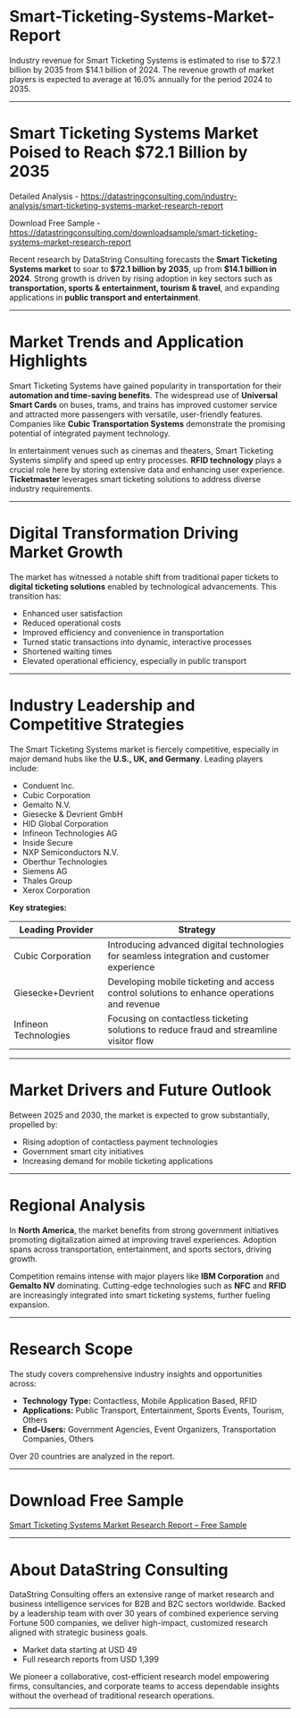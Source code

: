 # Smart-Ticketing-Systems-Market-Report

Industry revenue for Smart Ticketing Systems is estimated to rise to $72.1 billion by 2035 from $14.1 billion of 2024. The revenue growth of market players is expected to average at 16.0% annually for the period 2024 to 2035.

---

# Smart Ticketing Systems Market Poised to Reach \$72.1 Billion by 2035

Detailed Analysis - https://datastringconsulting.com/industry-analysis/smart-ticketing-systems-market-research-report

Download Free Sample - https://datastringconsulting.com/downloadsample/smart-ticketing-systems-market-research-report

Recent research by DataString Consulting forecasts the **Smart Ticketing Systems market** to soar to **\$72.1 billion by 2035**, up from **\$14.1 billion in 2024**. Strong growth is driven by rising adoption in key sectors such as **transportation, sports & entertainment, tourism & travel**, and expanding applications in **public transport and entertainment**.

---

# Market Trends and Application Highlights

Smart Ticketing Systems have gained popularity in transportation for their **automation and time-saving benefits**. The widespread use of **Universal Smart Cards** on buses, trams, and trains has improved customer service and attracted more passengers with versatile, user-friendly features. Companies like **Cubic Transportation Systems** demonstrate the promising potential of integrated payment technology.

In entertainment venues such as cinemas and theaters, Smart Ticketing Systems simplify and speed up entry processes. **RFID technology** plays a crucial role here by storing extensive data and enhancing user experience. **Ticketmaster** leverages smart ticketing solutions to address diverse industry requirements.

---

# Digital Transformation Driving Market Growth

The market has witnessed a notable shift from traditional paper tickets to **digital ticketing solutions** enabled by technological advancements. This transition has:

* Enhanced user satisfaction
* Reduced operational costs
* Improved efficiency and convenience in transportation
* Turned static transactions into dynamic, interactive processes
* Shortened waiting times
* Elevated operational efficiency, especially in public transport

---

# Industry Leadership and Competitive Strategies

The Smart Ticketing Systems market is fiercely competitive, especially in major demand hubs like the **U.S., UK, and Germany**. Leading players include:

* Conduent Inc.
* Cubic Corporation
* Gemalto N.V.
* Giesecke & Devrient GmbH
* HID Global Corporation
* Infineon Technologies AG
* Inside Secure
* NXP Semiconductors N.V.
* Oberthur Technologies
* Siemens AG
* Thales Group
* Xerox Corporation

**Key strategies:**

| Leading Provider      | Strategy                                                                                   |
| --------------------- | ------------------------------------------------------------------------------------------ |
| Cubic Corporation     | Introducing advanced digital technologies for seamless integration and customer experience |
| Giesecke+Devrient     | Developing mobile ticketing and access control solutions to enhance operations and revenue |
| Infineon Technologies | Focusing on contactless ticketing solutions to reduce fraud and streamline visitor flow    |

---

# Market Drivers and Future Outlook

Between 2025 and 2030, the market is expected to grow substantially, propelled by:

* Rising adoption of contactless payment technologies
* Government smart city initiatives
* Increasing demand for mobile ticketing applications

---

# Regional Analysis

In **North America**, the market benefits from strong government initiatives promoting digitalization aimed at improving travel experiences. Adoption spans across transportation, entertainment, and sports sectors, driving growth.

Competition remains intense with major players like **IBM Corporation** and **Gemalto NV** dominating. Cutting-edge technologies such as **NFC** and **RFID** are increasingly integrated into smart ticketing systems, further fueling expansion.

---

# Research Scope

The study covers comprehensive industry insights and opportunities across:

* **Technology Type:** Contactless, Mobile Application Based, RFID
* **Applications:** Public Transport, Entertainment, Sports Events, Tourism, Others
* **End-Users:** Government Agencies, Event Organizers, Transportation Companies, Others

Over 20 countries are analyzed in the report.

---

# Download Free Sample

[Smart Ticketing Systems Market Research Report – Free Sample](https://datastringconsulting.com/downloadsample/smart-ticketing-systems-market-research-report)

---

# About DataString Consulting

DataString Consulting offers an extensive range of market research and business intelligence services for B2B and B2C sectors worldwide. Backed by a leadership team with over 30 years of combined experience serving Fortune 500 companies, we deliver high-impact, customized research aligned with strategic business goals.

* Market data starting at USD 49
* Full research reports from USD 1,399

We pioneer a collaborative, cost-efficient research model empowering firms, consultancies, and corporate teams to access dependable insights without the overhead of traditional research operations.

---
